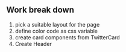 ## Work break down

1. pick a suitable layout for the page 
2. define color code as css variable
3. create card components from TwitterCard
5. Create Header